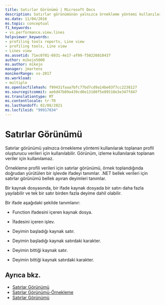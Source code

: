 ```yaml
---
title: Satırlar Görünümü | Microsoft Docs
description: Satırlar görünümünün yalnızca örnekleme yöntemi kullanılarak toplanan profil oluşturucu verileri için nasıl kullanılabilir olduğunu öğrenin.
ms.date: 11/04/2016
ms.topic: conceptual
f1_keywords:
- vs.performance.view.lines
helpviewer_keywords:
- profiling tools reports, Line view
- profiling tools, Line view
- Lines view
ms.assetid: 71ec0781-6031-4e17-af09-f50226018437
author: mikejo5000
ms.author: mikejo
manager: jmartens
monikerRange: vs-2017
ms.workload:
- multiple
ms.openlocfilehash: f99431faaa7bfc77bd7cd9a14be03f7cc2238127
ms.sourcegitcommit: ae6d47b09a439cd0e13180f5e89510e3e347fd47
ms.translationtype: MT
ms.contentlocale: tr-TR
ms.lasthandoff: 02/08/2021
ms.locfileid: "99917834"
---
```

# <a name="lines-view"></a>Satırlar Görünümü
Satırlar görünümü yalnızca örnekleme yöntemi kullanılarak toplanan profil oluşturucu verileri için kullanılabilir. Görünüm, izleme kullanılarak toplanan veriler için kullanılamaz.

 Örnekleme profili verileri için satırlar görünümü, örnek toplandığında doğrudan yürütülen bir işlevde ifadeyi tanımlar. .NET bellek verileri için satırlar görünümü bellek ayıran deyimleri tanımlar.

 Bir kaynak dosyasında, bir ifade kaynak dosyada bir satırı daha fazla yayılabilir ve tek bir satır birden fazla deyime dahil olabilir.

 Bir ifade aşağıdaki şekilde tanımlanır:

- Function ifadesini içeren kaynak dosya.

- İfadesini içeren işlev.

- Deyimin başladığı kaynak satır.

- Deyimin başladığı kaynak satırdaki karakter.

- Deyimin bittiği kaynak satır.

- Deyimin bittiği kaynak satırdaki karakter.

## <a name="see-also"></a>Ayrıca bkz.
- [Satırlar Görünümü](../profiling/lines-view-sampling-data.md)
- [Satırlar Görünümü-Örnekleme](../profiling/lines-view-dotnet-memory-sampling-data.md)
- [Satırlar Görünümü](../profiling/lines-view-contention-data.md)
